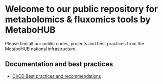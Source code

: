 # Welcome to our public repository for metabolomics & fluxomics tools by MetaboHUB

Please find all our public codes, projects and best practices from the MetaboHUB national infrastructure.

## Documentation and best practices

- [CI/CD Best practices and recommendations](ci_cd_best_practices/README.md)
